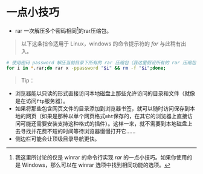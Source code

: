 # 一点小技巧

+ rar 一次解压多个密码相同[^rar]的rar压缩包。

[^rar]: 我这里所讨论的仅是 winrar 的命令行实现 *rar* 的一点小技巧。如果你使用的是 Windows，那么可以在 winrar 选项中找到相同功能的选项。

> 以下这条指令适用于 Linux，windows 的命令提示符的 *for* 与此稍有出入。

```bash
# 使用密码 password 解压当前目录下所有的 rar 压缩包（我这里假设所有的 rar 压缩包使用的密码都是 password）到当前目录下后并删除原来的 rar 文件
for i in *.rar;do rar x -ppassword "$i" && rm -f "$i";done;
```



> Tip：

+ 浏览器能以只读的形式直接访问本地磁盘上那些允许访问的目录和文件（就像是在访问`ftp`服务器）。
+ 如果将那些包含网页文件的目录添加到浏览器书签，就可以随时访问保存到本地的网页（如果是那种以单个网页格式`mht`保存的，在其它的浏览器上直接访问可能还需要安装支持这种格式的插件）。这样一来，就不需要到本地磁盘上去寻找并花费不短的时间等待浏览器慢慢打开它……
+ 侧边栏可能会让顶级目录导航更快。
 
